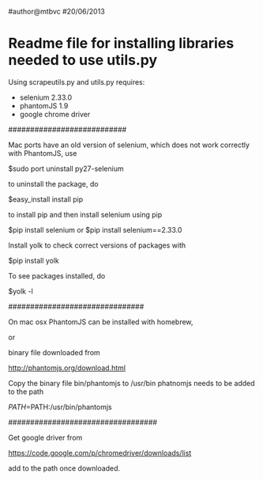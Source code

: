 #author@mtbvc
#20/06/2013
#
# Readme file for installing libraries needed to use utils.py


Using scrapeutils.py and utils.py requires:

- selenium 2.33.0
- phantomJS 1.9
- google chrome driver


###########################

Mac ports have an old version of selenium, which does not work correctly with
PhantomJS, use

$sudo port uninstall py27-selenium

to uninstall the package, do

$easy_install install pip

to install pip and then install selenium using pip

$pip install selenium
or
$pip install selenium==2.33.0

Install yolk to check correct versions of packages with

$pip install yolk

To see packages installed, do

$yolk -l

###############################

On mac osx PhantomJS can be installed with homebrew,

or 

binary file downloaded from

http://phantomjs.org/download.html

Copy the binary file bin/phantomjs to /usr/bin
phatnomjs needs to be added to the path

$PATH=$PATH:/usr/bin/phantomjs



##################################

Get google driver from 

https://code.google.com/p/chromedriver/downloads/list

add to the path once downloaded.



